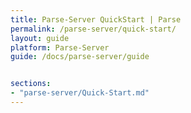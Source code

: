 ```yaml
---
title: Parse-Server QuickStart | Parse
permalink: /parse-server/quick-start/
layout: guide
platform: Parse-Server
guide: /docs/parse-server/guide


sections:
- "parse-server/Quick-Start.md"
---
```

